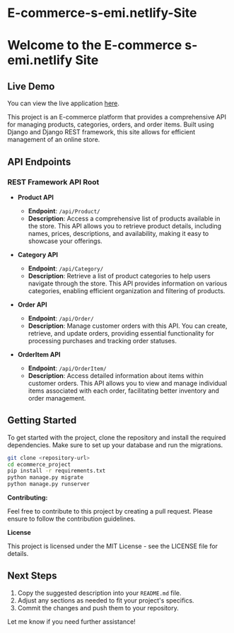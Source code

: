 # E-commerce-s-emi.netlify-Site

# Welcome to the E-commerce s-emi.netlify Site


## Live Demo

You can view the live application [here](https://semi-netlify-517d375beb38.herokuapp.com/).

This project is an E-commerce platform that provides a comprehensive API for managing products, categories, orders, and order items. Built using Django and Django REST framework, this site allows for efficient management of an online store.


## API Endpoints

### REST Framework API Root

- **Product API**
  - **Endpoint**: `/api/Product/`
  - **Description**: Access a comprehensive list of products available in the store. This API allows you to retrieve product details, including names, prices, descriptions, and availability, making it easy to showcase your offerings.

- **Category API**
  - **Endpoint**: `/api/Category/`
  - **Description**: Retrieve a list of product categories to help users navigate through the store. This API provides information on various categories, enabling efficient organization and filtering of products.

- **Order API**
  - **Endpoint**: `/api/Order/`
  - **Description**: Manage customer orders with this API. You can create, retrieve, and update orders, providing essential functionality for processing purchases and tracking order statuses.

- **OrderItem API**
  - **Endpoint**: `/api/OrderItem/`
  - **Description**: Access detailed information about items within customer orders. This API allows you to view and manage individual items associated with each order, facilitating better inventory and order management.

## Getting Started

To get started with the project, clone the repository and install the required dependencies. Make sure to set up your database and run the migrations.

```bash
git clone <repository-url>
cd ecommerce_project
pip install -r requirements.txt
python manage.py migrate
python manage.py runserver
```
**Contributing:**

Feel free to contribute to this project by creating a pull request. Please ensure to follow the contribution guidelines.

**License**

This project is licensed under the MIT License - see the LICENSE file for details.



## Next Steps

1. Copy the suggested description into your `README.md` file.
2. Adjust any sections as needed to fit your project's specifics.
3. Commit the changes and push them to your repository.

Let me know if you need further assistance!

